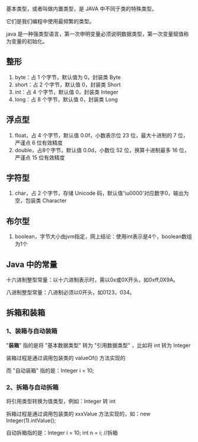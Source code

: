 
基本类型，或者叫做内置类型，是 JAVA 中不同于类的特殊类型。

它们是我们编程中使用最频繁的类型。

java 是一种强类型语言，第一次申明变量必须说明数据类型，第一次变量赋值称为变量的初始化。

## 整形

1. byte：占 1 个字节，默认值为 0，封装类 Byte
2. short：占 2 个字节，默认值 0，封装类 Short
3. int：占 4 个字节，默认值 0，封装类 Integer
4. long：占 8 个字节，默认值 0，封装类 Long

## 浮点型

1. float，占 4 个字节，默认值 0.0f，小数表示位 23 位，最大十进制的 7 位，严谨点 6 位有效精度
2. double，占8个字节，默认值 0.0d，小数位 52 位，换算十进制最多 16 位，严谨点 15 位有效精度

## 字符型

1. char，占 2 个字节，存储 Unicode 码，默认值'\u0000'对应数字0，输出为空，包装类 Character

## 布尔型

1. boolean，字节大小由jvm指定，网上结论：使用int表示是4个，boolean数组为1个

## Java 中的常量

十六进制整型常量：以十六进制表示时，需以0x或0X开头，如0xff,0X9A。

八进制整型常量：八进制必须以0开头，如0123，034。

## 拆箱和装箱

### 1、装箱与自动装箱

"**装箱**" 指的是将 "基本数据类型" 转为 "引用数据类型" ，比如将 int 转为 Integer

装箱过程是通过调用包装类的 valueOf() 方法实现的

而 "自动装箱" 指的是：Integer i = 10;

### 2、拆箱与自动拆箱

将引用类型转换为值类型，例如：Integer 转 int

拆箱过程是通过调用包装类的 xxxValue 方法实现的，如：new Integer(1).intValue();

自动拆箱指的是：Integer i = 10; int n = i;   //拆箱
